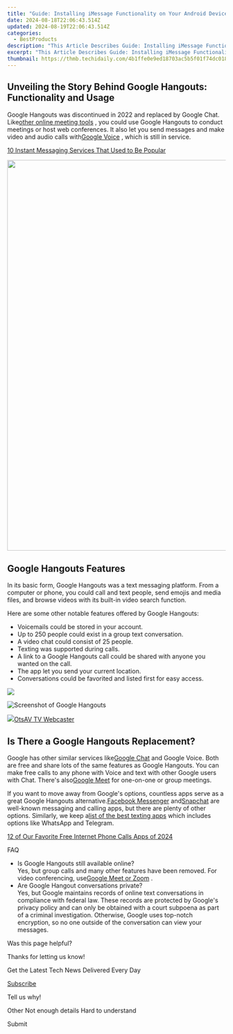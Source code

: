 ```yaml
---
title: "Guide: Installing iMessage Functionality on Your Android Device"
date: 2024-08-18T22:06:43.514Z
updated: 2024-08-19T22:06:43.514Z
categories:
  - BestProducts
description: "This Article Describes Guide: Installing iMessage Functionality on Your Android Device"
excerpt: "This Article Describes Guide: Installing iMessage Functionality on Your Android Device"
thumbnail: https://thmb.techidaily.com/4b1ffe0e9ed18703ac5b5f01f74dc018a2d14974522694c6300224ce7ee050ff.jpg
---
```


## Unveiling the Story Behind Google Hangouts: Functionality and Usage
 Google Hangouts was discontinued in 2022 and replaced by Google Chat. Like[other online meeting tools](https://www.lifewire.com/best-online-meeting-tools-2377233) , you could use Google Hangouts to conduct meetings or host web conferences. It also let you send messages and make video and audio calls with[Google Voice](https://www.lifewire.com/what-is-google-voice-1616888) , which is still in service.

[10 Instant Messaging Services That Used to Be Popular](https://www.lifewire.com/once-popular-old-instant-messaging-services-3486135)

<!-- affiliate ads begin -->
<a href="https://ursime.pxf.io/c/5597632/2048963/16384" target="_top" id="2048963"><img src="//a.impactradius-go.com/display-ad/16384-2048963" border="0" alt="" width="1200" height="900"/></a><img height="0" width="0" src="https://imp.pxf.io/i/5597632/2048963/16384" style="position:absolute;visibility:hidden;" border="0" />
<!-- affiliate ads end -->
## Google Hangouts Features

 In its basic form, Google Hangouts was a text messaging platform. From a computer or phone, you could call and text people, send emojis and media files, and browse videos with its built-in video search function.

 Here are some other notable features offered by Google Hangouts:

* Voicemails could be stored in your account.
* Up to 250 people could exist in a group text conversation.
* A video chat could consist of 25 people.
* Texting was supported during calls.
* A link to a Google Hangouts call could be shared with anyone you wanted on the call.
* The app let you send your current location.
* Conversations could be favorited and listed first for easy access.

<!-- affiliate ads begin -->
<a href="https://estore.winxdvd.com/order/checkout.php?PRODS=1412049&QTY=1&AFFILIATE=108875&CART=1"><img src="https://www.winxdvd.com/affiliate/new-banner/pt-200x200.jpg" border="0"></a>
<!-- affiliate ads end -->
![Screenshot of Google Hangouts](https://www.lifewire.com/thmb/cJIiqK-nrvvPS18iwZ9_hDmK_aU=/1500x0/filters:no_upscale():max_bytes(150000):strip_icc():format(webp)/google-hangouts-5b40d83f46e0fb003743e320.PNG)

<!-- affiliate ads begin -->
<a href="https://otszone.ots7.com/order/checkout.php?PRODS=4713324&QTY=1&AFFILIATE=108875&CART=1"><img src="https://green.ots7.com/screenshots/OtsAV/OtsAVTV1.90-300x188.jpg" border="0">OtsAV TV Webcaster</a>
<!-- affiliate ads end -->
## Is There a Google Hangouts Replacement?

 Google has other similar services like[Google Chat](https://chat.google.com/) and Google Voice. Both are free and share lots of the same features as Google Hangouts. You can make free calls to any phone with Voice and text with other Google users with Chat. There's also[Google Meet](https://meet.google.com/) for one-on-one or group meetings.

 If you want to move away from Google's options, countless apps serve as a great Google Hangouts alternative.[Facebook Messenger](https://www.lifewire.com/facebook-messenger-4103719) and[Snapchat](https://www.lifewire.com/what-is-snapchat-3485908) are well-known messaging and calling apps, but there are plenty of other options. Similarly, we keep a[list of the best texting apps](https://www.lifewire.com/best-mobile-messaging-apps-2654839) which includes options like WhatsApp and Telegram.

[12 of Our Favorite Free Internet Phone Calls Apps of 2024](https://www.lifewire.com/free-internet-phone-calls-1356646)

 FAQ

* Is Google Hangouts still available online?  
 Yes, but group calls and many other features have been removed. For video conferencing, use[Google Meet or Zoom](https://www.lifewire.com/see-what-sets-these-video-conferencing-apps-apart-5077639) .
* Are Google Hangout conversations private?  
 Yes, but Google maintains records of online text conversations in compliance with federal law. These records are protected by Google's privacy policy and can only be obtained with a court subpoena as part of a criminal investigation. Otherwise, Google uses top-notch encryption, so no one outside of the conversation can view your messages.

Was this page helpful?

Thanks for letting us know!

 Get the Latest Tech News Delivered Every Day

[Subscribe](https://www.lifewire.com/#)

Tell us why!

 Other  Not enough details  Hard to understand

 Submit

<ins class="adsbygoogle"
     style="display:block"
     data-ad-format="autorelaxed"
     data-ad-client="ca-pub-7571918770474297"
     data-ad-slot="1223367746"></ins>



<ins class="adsbygoogle"
     style="display:block"
     data-ad-client="ca-pub-7571918770474297"
     data-ad-slot="8358498916"
     data-ad-format="auto"
     data-full-width-responsive="true"></ins>


